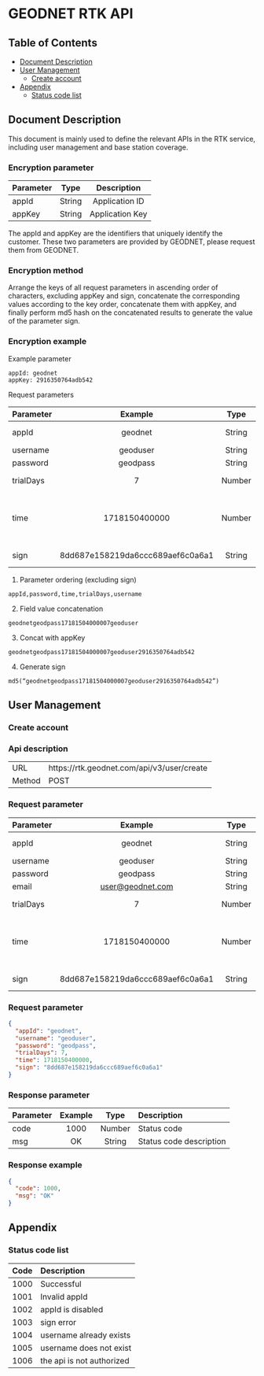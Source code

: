 # GEODNET RTK API

## Table of Contents

<!-- TOC toc.levels=2 -->

- [Document Description](#document-description)
- [User Management](#user-management)
  - [Create account](#create-account)
- [Appendix](#appendix)
  - [Status code list](#status-code-list)

<!-- /TOC -->

## Document Description

This document is mainly used to define the relevant APIs in the RTK service, including user management and base station coverage.

### Encryption parameter

| Parameter |  Type  |   Description   |
| :-------- | :----: | :-------------: |
| appId     | String | Application ID  |
| appKey    | String | Application Key |

The appId and appKey are the identifiers that uniquely identify the customer. These two parameters are provided by GEODNET, please request them from GEODNET.

### Encryption method

Arrange the keys of all request parameters in ascending order of characters, excluding appKey and sign, concatenate the corresponding values according to the key order, concatenate them with appKey, and finally perform md5 hash on the concatenated results to generate the value of the parameter sign.

### Encryption example

Example parameter

```
appId: geodnet
appKey: 2916350764adb542
```

Request parameters

| Parameter |             Example              |  Type  | Required | Description                              |
| :-------- | :------------------------------: | :----: | :------: | :--------------------------------------- |
| appId     |             geodnet              | String |    Y     | Application ID                           |
| username  |             geoduser             | String |    Y     | username                                 |
| password  |             geodpass             | String |    Y     | password                                 |
| trialDays |                7                 | Number |    Y     | Free trial days                          |
| time      |          1718150400000           | Number |    Y     | Current server timestamp in milliseconds |
| sign      | 8dd687e158219da6ccc689aef6c0a6a1 | String |    Y     | Encrypted signature                      |

1. Parameter ordering (excluding sign)

```
appId,password,time,trialDays,username
```

2. Field value concatenation

```
geodnetgeodpass17181504000007geoduser
```

3. Concat with appKey

```
geodnetgeodpass17181504000007geoduser2916350764adb542
```

4. Generate sign

```
md5(“geodnetgeodpass17181504000007geoduser2916350764adb542”)
```

## User Management

### Create account

### Api description

<table>
  <tr>
    <td>URL</td>
    <td>https://rtk.geodnet.com/api/v3/user/create</td>
  </tr>
  <tr>
    <td>Method</td>
    <td>POST</td>
  </tr>
</table>

### Request parameter

| Parameter |             Example              |  Type  | Required | Description                              |
| :-------- | :------------------------------: | :----: | :------: | :--------------------------------------- |
| appId     |             geodnet              | String |    Y     | Application ID                           |
| username  |             geoduser             | String |    Y     | username                                 |
| password  |             geodpass             | String |    Y     | password                                 |
| email     |         user@geodnet.com         | String |    N     | email                                    |
| trialDays |                7                 | Number |    Y     | Free trial days                          |
| time      |          1718150400000           | Number |    Y     | Current server timestamp in milliseconds |
| sign      | 8dd687e158219da6ccc689aef6c0a6a1 | String |    Y     | Encrypted signature                      |

### Request parameter

```json
{
  "appId": "geodnet",
  "username": "geoduser",
  "password": "geodpass",
  "trialDays": 7,
  "time": 1718150400000,
  "sign": "8dd687e158219da6ccc689aef6c0a6a1"
}
```

### Response parameter

| Parameter | Example |  Type  | Description             |
| :-------- | :-----: | :----: | :---------------------- |
| code      |  1000   | Number | Status code             |
| msg       |   OK    | String | Status code description |

### Response example

```json
{
  "code": 1000,
  "msg": "OK"
}
```

## Appendix

### Status code list

| Code | Description               |
| :--- | :------------------------ |
| 1000 | Successful                |
| 1001 | Invalid appId             |
| 1002 | appId is disabled         |
| 1003 | sign error                |
| 1004 | username already exists   |
| 1005 | username does not exist   |
| 1006 | the api is not authorized |
